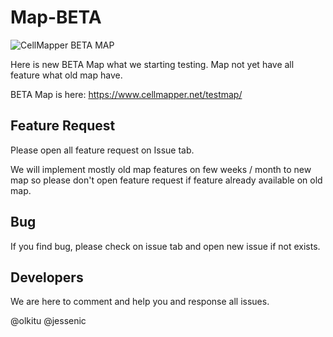 # Map-BETA

![CellMapper BETA MAP](https://i.imgur.com/DwU3ZXk.png)

Here is new BETA Map what we starting testing. Map not yet have all feature what old map have. 

BETA Map is here: https://www.cellmapper.net/testmap/

## Feature Request

Please open all feature request on Issue tab. 

We will implement mostly old map features on few weeks / month to new map so please don't open feature request if feature already available on old map. 

## Bug 

If you find bug, please check on issue tab and open new issue if not exists. 


## Developers 

We are here to comment and help you and response all issues.

@olkitu @jessenic
